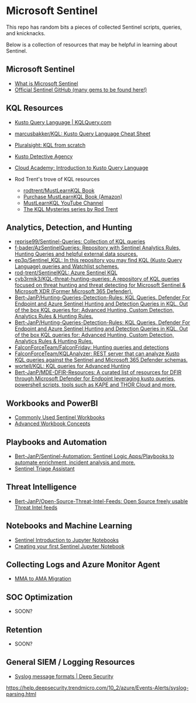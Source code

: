 # Microsoft Sentinel

This repo has random bits a pieces of collected Sentinel scripts, queries, and knicknacks.

Below is a collection of resources that may be helpful in learning about Sentinel.

## Microsoft Sentinel

 -  [What is Microsoft Sentinel](https://learn.microsoft.com/en-us/azure/sentinel/overview?tabs=azure-portal)
 -  [Official Sentinel GitHub (many gems to be found here!)](https://github.com/azure/azure-sentinel)

## KQL Resources

  - [Kusto Query Language | KQLQuery.com](https://kqlquery.com/)
  - [marcusbakker/KQL: Kusto Query Language Cheat Sheet](https://github.com/marcusbakker/KQL)
  - [Pluralsight: KQL from scratch](https://www.pluralsight.com/courses/kusto-query-language-kql-from-scratch)
  - [Kusto Detective Agency](https://detective.kusto.io/)
  - [Cloud Academy: Introduction to Kusto Query Language](https://cloudacademy.com/lab/introduction-to-kusto-query-language/)
  - Rod Trent's trove of KQL resources

    - [rodtrent/MustLearnKQL Book](https://github.com/rod-trent/MustLearnKQL)
    - [Purchase MustLearnKQL Book (Amazon)](https://amzn.to/39maJSX)
    - [MustLearnKQL YouTube Channel](https://youtu.be/rcy2uSMLyqo)
    - [The KQL Mysteries series by Rod Trent](https://github.com/rod-trent/KQLMysteries)

## Analytics, Detection, and Hunting

  - [reprise99/Sentinel-Queries: Collection of KQL queries](https://github.com/reprise99/Sentinel-Queries)
  - [f-bader/AzSentinelQueries: Repository with Sentinel Analytics Rules, Hunting Queries and helpful external data sources.](https://github.com/f-bader/AzSentinelQueries)
  - [ep3p/Sentinel_KQL: In this repository you may find KQL (Kusto Query Language) queries and Watchlist schemes.](https://github.com/ep3p/Sentinel_KQL)
  - [rod-trent/SentinelKQL: Azure Sentinel KQL](https://github.com/rod-trent/SentinelKQL)
  - [cyb3rmik3/KQL-threat-hunting-queries: A repository of KQL queries focused on threat hunting and threat detecting for Microsoft Sentinel &amp; Microsoft XDR (Former Microsoft 365 Defender).](https://github.com/cyb3rmik3/KQL-threat-hunting-queries)
  - [Bert-JanP/Hunting-Queries-Detection-Rules: KQL Queries. Defender For Endpoint and Azure Sentinel Hunting and Detection Queries in KQL. Out of the box KQL queries for: Advanced Hunting, Custom Detection, Analytics Rules &amp; Hunting Rules.](https://github.com/Bert-JanP/Hunting-Queries-Detection-Rules?tab=readme-ov-file)
  - [Bert-JanP/Hunting-Queries-Detection-Rules: KQL Queries. Defender For Endpoint and Azure Sentinel Hunting and Detection Queries in KQL. Out of the box KQL queries for: Advanced Hunting, Custom Detection, Analytics Rules &amp; Hunting Rules.](https://github.com/Bert-JanP/Hunting-Queries-Detection-Rules)
  - [FalconForceTeam/FalconFriday: Hunting queries and detections](https://github.com/FalconForceTeam/FalconFriday)
  - [FalconForceTeam/KQLAnalyzer: REST server that can analyze Kusto KQL queries against the Sentinel and Microsoft 365 Defender schemas.](https://github.com/FalconForceTeam/KQLAnalyzer)
  - [wortell/KQL: KQL queries for Advanced Hunting](https://github.com/wortell/KQL)
  - [Bert-JanP/MDE-DFIR-Resources: A curated list of resources for DFIR through Microsoft Defender for Endpoint leveraging kusto queries, powershell scripts, tools such as KAPE and THOR Cloud and more.](https://github.com/Bert-JanP/MDE-DFIR-Resources)

## Workbooks and PowerBI

  - [Commonly Used Sentinel Workbooks](https://learn.microsoft.com/en-us/azure/sentinel/top-workbooks)
  - [Advanced Workbook Concepts](https://techcommunity.microsoft.com/blog/microsoftsentinelblog/advanced-workbook-concepts-with-workbooks-202/3784676)

## Playbooks and Automation

  - [Bert-JanP/Sentinel-Automation: Sentinel Logic Apps/Playbooks to automate enrichment, incident analysis and more.](https://github.com/Bert-JanP/Sentinel-Automation)
  - [Sentinel Triage Assistant](https://techcommunity.microsoft.com/blog/microsoftsentinelblog/introducing-the-microsoft-sentinel-triage-assistant-stat/3845846)
    
## Threat Intelligence

  - [Bert-JanP/Open-Source-Threat-Intel-Feeds: Open Source freely usable Threat Intel feeds](https://github.com/Bert-JanP/Open-Source-Threat-Intel-Feeds)

## Notebooks and Machine Learning

  - [Sentinel Introduction to Jupyter Notebooks](https://learn.microsoft.com/en-us/azure/sentinel/notebooks)
  - [Creating your first Sentinel Jupyter Notebook](https://techcommunity.microsoft.com/blog/microsoftsentinelblog/creating-your-first-microsoft-sentinel-notebook/2977745)

## Collecting Logs and Azure Monitor Agent

  -  [MMA to AMA Migration](https://learn.microsoft.com/en-us/azure/azure-monitor/agents/azure-monitor-agent-migration)

## SOC Optimization

  - SOON?

## Retention

  - SOON?

## General SIEM / Logging Resources

  - [Syslog message formats | Deep Security](https://help.deepsecurity.trendmicro.com/10_2/azure/Events-Alerts/syslog-parsing.html)









https://help.deepsecurity.trendmicro.com/10_2/azure/Events-Alerts/syslog-parsing.html
